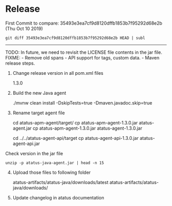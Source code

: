 # Release

First Commit to compare: 35493e3ea7cf9d8120dffb1853b7f95292d68e2b   (Thu Oct 10 2019)


    git diff 35493e3ea7cf9d8120dffb1853b7f95292d68e2b HEAD | subl

--------------------------------------------------------------------------------

TODO: In future, we need to revisit the LICENSE file contents in the jar file.
FIXME:
    - Remove old spans
    - API support for tags, custom data.
    - Maven release steps.


1. Change release version in all pom.xml files

    <version>1.3.0</version>

2. Build the new Java agent

    ./mvnw clean install -DskipTests=true -Dmaven.javadoc.skip=true

3. Rename target agent file

    cd atatus-apm-agent/target/
    cp atatus-apm-agent-1.3.0.jar atatus-agent.jar
    cp atatus-apm-agent-1.3.0.jar atatus-agent-1.3.0.jar

    cd ../../atatus-agent-api/target
    cp atatus-agent-api-1.3.0.jar atatus-agent-api.jar


Check version in the jar file

    unzip -p atatus-java-agent.jar | head -n 15


4. Upload those files to following folder

    atatus-artifacts/atatus-java/downloads/latest
    atatus-artifacts/atatus-java/downloads/<version>


5. Update changelog in atatus documentation

